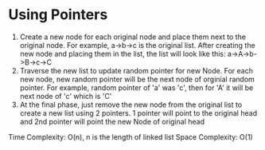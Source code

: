 # Using Pointers

1. Create a new node for each original node and place them next to the original node. For example, a->b->c is the original list. After creating the new node and placing them in the list, the list will look like this: a->A->b->B->c->C
2. Traverse the new list to update random pointer for new Node. For each new node, new random pointer will be the next node of orginial random pointer. For example, random pointer of 'a' was 'c', then for 'A' it will be next node of 'c' which is 'C'
3. At the final phase, just remove the new node from the original list to create a new list using 2 pointers. 1 pointer will point to the original head and 2nd pointer will point the new Node of original head

Time Complexity: O(n), n is the length of linked list
Space Complexity: O(1)
